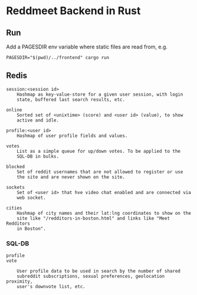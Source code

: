 # Reddmeet Backend in Rust

## Run

Add a PAGESDIR env variable where static files are read from, e.g.

    PAGESDIR="$(pwd)/../frontend" cargo run

## Redis

    session:<session id>
        Hashmap as key-value-store for a given user session, with login
        state, buffered last search results, etc.

    online
        Sorted set of <unixtime> (score) and <user id> (value), to show
        active and idle.

    profile:<user id>
        Hashmap of user profile fields and values.

    votes
        List as a simple queue for up/down votes. To be applied to the
        SQL-DB in bulks.

    blocked
        Set of reddit usernames that are not allowed to register or use
        the site and are never shown on the site.

    sockets
        Set of <user id> that hve video chat enabled and are connected via
        web socket.

    cities
        Hashmap of city names and their lat:lng coordinates to show on the
        site like "/redditors-in-boston.html" and links like "Meet Redditors
        in Boston".

### SQL-DB

    profile
    vote

        User profile data to be used in search by the number of shared
        subreddit subscriptions, sexual preferences, geolocation proximity,
        user's downvote list, etc.

